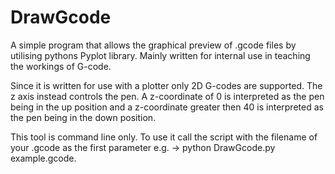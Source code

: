 # DrawGcode
A simple program that allows the graphical preview of .gcode files by utilising pythons Pyplot library.
Mainly written for internal use in teaching the workings of G-code.

Since it is written for use with a plotter only 2D G-codes are supported. The z axis instead controls the pen.
A z-coordinate of 0 is interpreted as the pen being in the up position and a z-coordinate greater then 40 is interpreted as the pen being in the down position.

This tool is command line only. 
To use it call the script with the filename of your .gcode as the first parameter e.g. -> python DrawGcode.py example.gcode.



